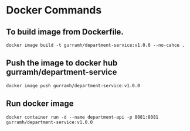 # Docker Commands

## To build image from Dockerfile.

```shell
docker image build -t gurramh/department-service:v1.0.0 --no-cahce .
```

## Push the image to docker hub gurramh/department-service

```shell
docker image push gurramh/department-service:v1.0.0
```

## Run docker image

```shell
docker container run -d --name department-api -p 8081:8081 gurramh/department-service:v1.0.0
```